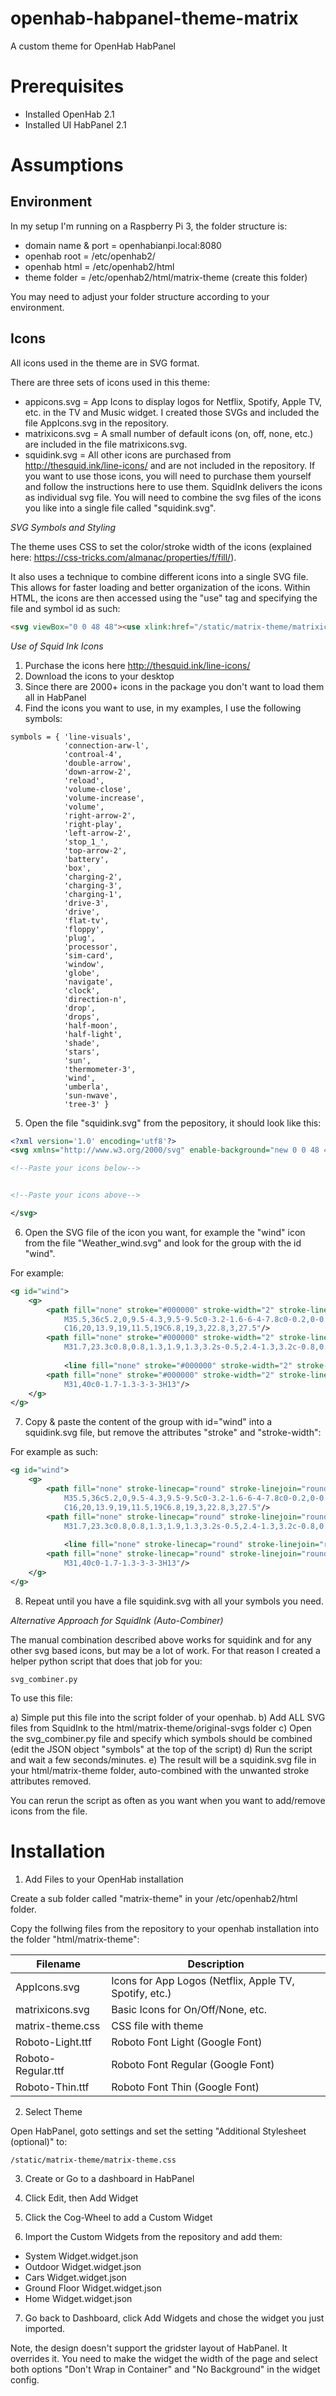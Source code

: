 # openhab-habpanel-theme-matrix
A custom theme for OpenHab HabPanel

<h1>Prerequisites</h1>

* Installed OpenHab 2.1
* Installed UI HabPanel 2.1

<h1>Assumptions</h1>

<h2>Environment</h2>

In  my setup I'm running on a Raspberry Pi 3, the folder structure is:

* domain name & port = openhabianpi.local:8080
* openhab root = /etc/openhab2/
* openhab html = /etc/openhab2/html
* theme folder = /etc/openhab2/html/matrix-theme (create this folder)

You may need to adjust your folder structure according to your environment.

<h2>Icons</h2>

All icons used in the theme are in SVG format.

There are three sets of icons used in this theme:

* appicons.svg = App Icons to display logos for Netflix, Spotify, Apple TV, etc. in the TV and Music widget. I created those SVGs and included the file AppIcons.svg in the repository.
* matrixicons.svg = A small number of default icons (on, off, none, etc.) are included in the file matrixicons.svg.
* squidink.svg = All other icons are purchased from http://thesquid.ink/line-icons/ and are not included in the repository. If you want to use those icons, you will need to purchase them yourself and follow the instructions here to use them. SquidInk delivers the icons as individual svg file. You will need to combine the svg files of the icons you like into a single file called "squidink.svg".

*SVG Symbols and Styling*

The theme uses CSS to set the color/stroke width of the icons (explained here: https://css-tricks.com/almanac/properties/f/fill/).

It also uses a technique to combine different icons into a single SVG file. This allows for faster loading and better organization of the icons. Within HTML, the icons are then accessed using the "use" tag and specifying the file and symbol id as such:

```html
<svg viewBox="0 0 48 48"><use xlink:href="/static/matrix-theme/matrixicons.svg#off"></use></svg>
```

*Use of Squid Ink Icons*

1. Purchase the icons here http://thesquid.ink/line-icons/
2. Download the icons to your desktop
3. Since there are 2000+ icons in the package you don't want to load them all in HabPanel
4. Find the icons you want to use, in my examples, I use the following symbols:

```
symbols = { 'line-visuals',
			'connection-arw-l', 
			'controal-4',
			'double-arrow',
			'down-arrow-2',
			'reload',
			'volume-close',
			'volume-increase',
			'volume',
			'right-arrow-2',
			'right-play',
			'left-arrow-2',
			'stop_1_',
			'top-arrow-2',
			'battery',
			'box',
			'charging-2',
			'charging-3',
			'charging-1',
			'drive-3',
			'drive',
			'flat-tv',
			'floppy',
			'plug',
			'processor',
			'sim-card',
			'window',
			'globe',
			'navigate',
			'clock',
			'direction-n',
			'drop',
			'drops',
			'half-moon',
			'half-light',
			'shade',
			'stars',
			'sun',
			'thermometer-3',
			'wind',
			'umberla',
			'sun-nwave',
			'tree-3' }
```

5. Open the file "squidink.svg" from the pepository, it should look like this:

```xml
<?xml version='1.0' encoding='utf8'?>
<svg xmlns="http://www.w3.org/2000/svg" enable-background="new 0 0 48 48" version="1.1" viewBox="0 0 48 48" x="0px" xml:space="preserve" xmlns:xlink="http://www.w3.org/1999/xlink" y="0px">

<!--Paste your icons below-->


<!--Paste your icons above-->

</svg>
```

6. Open the SVG file of the icon you want, for example the "wind" icon from the file "Weather_wind.svg" and look for the group with the id "wind".

For example:

```xml
<g id="wind">
	<g>
		<path fill="none" stroke="#000000" stroke-width="2" stroke-linecap="round" stroke-linejoin="round" stroke-miterlimit="10" d="
			M35.5,36c5.2,0,9.5-4.3,9.5-9.5c0-3.2-1.6-6-4-7.8c0-0.2,0-0.5,0-0.7c0-6.6-5.4-12-12-12s-12,5.4-12,12c0,1.2,0.2,2.4,0.5,3.5
			C16,20,13.9,19,11.5,19C6.8,19,3,22.8,3,27.5"/>
		<path fill="none" stroke="#000000" stroke-width="2" stroke-linecap="round" stroke-linejoin="round" stroke-miterlimit="10" d="
			M31.7,23.3c0.8,0.8,1.3,1.9,1.3,3.2s-0.5,2.4-1.3,3.2c-0.8,0.8-1.9,1.3-3.2,1.3H3"/>
		
			<line fill="none" stroke="#000000" stroke-width="2" stroke-linecap="round" stroke-linejoin="round" stroke-miterlimit="10" x1="29" y1="34" x2="9" y2="34"/>
		<path fill="none" stroke="#000000" stroke-width="2" stroke-linecap="round" stroke-linejoin="round" stroke-miterlimit="10" d="
			M31,40c0-1.7-1.3-3-3-3H13"/>
	</g>
</g>
```

7. Copy & paste the content of the group with id="wind" into a squidink.svg file, but remove the attributes "stroke" and "stroke-width":

For example as such:

```xml
<g id="wind">
	<g>
		<path fill="none" stroke-linecap="round" stroke-linejoin="round" stroke-miterlimit="10" d="
			M35.5,36c5.2,0,9.5-4.3,9.5-9.5c0-3.2-1.6-6-4-7.8c0-0.2,0-0.5,0-0.7c0-6.6-5.4-12-12-12s-12,5.4-12,12c0,1.2,0.2,2.4,0.5,3.5
			C16,20,13.9,19,11.5,19C6.8,19,3,22.8,3,27.5"/>
		<path fill="none" stroke-linecap="round" stroke-linejoin="round" stroke-miterlimit="10" d="
			M31.7,23.3c0.8,0.8,1.3,1.9,1.3,3.2s-0.5,2.4-1.3,3.2c-0.8,0.8-1.9,1.3-3.2,1.3H3"/>
		
			<line fill="none" stroke-linecap="round" stroke-linejoin="round" stroke-miterlimit="10" x1="29" y1="34" x2="9" y2="34"/>
		<path fill="none" stroke-linecap="round" stroke-linejoin="round" stroke-miterlimit="10" d="
			M31,40c0-1.7-1.3-3-3-3H13"/>
	</g>
</g>
```

8. Repeat until you have a file squidink.svg with all your symbols you need.

*Alternative Approach for SquidInk (Auto-Combiner)*

The manual combination described above works for squidink and for any other svg based icons, but may be a lot of work. For that reason I created a helper python script that does that job for you:

```
svg_combiner.py
```

To use this file:

a) Simple put this file into the script folder of your openhab.
b) Add ALL SVG files from SquidInk to the html/matrix-theme/original-svgs folder
c) Open the svg_combiner.py file and specify which symbols should be combined (edit the JSON object "symbols" at the top of the script)
d) Run the script and wait a few seconds/minutes.
e) The result will be a squidink.svg file in your html/matrix-theme folder, auto-combined with the unwanted stroke attributes removed.

You can rerun the script as often as you want when you want to add/remove icons from the file.

<h1>Installation</h1>

1. Add Files to your OpenHab installation

Create a sub folder called "matrix-theme" in your /etc/openhab2/html folder.

Copy the follwing files from the repository to your openhab installation into the folder "html/matrix-theme":

Filename | Description
-------- | -----------
AppIcons.svg | Icons for App Logos (Netflix, Apple TV, Spotify, etc.)
matrixicons.svg | Basic Icons for On/Off/None, etc.
matrix-theme.css | CSS file with theme
Roboto-Light.ttf | Roboto Font Light (Google Font)
Roboto-Regular.ttf | Roboto Font Regular (Google Font)
Roboto-Thin.ttf | Roboto Font Thin (Google Font)

2. Select Theme

Open HabPanel, goto settings and set the setting "Additional Stylesheet (optional)" to:

```
/static/matrix-theme/matrix-theme.css
```

3. Create or Go to a dashboard in HabPanel

4. Click Edit, then Add Widget

5. Click the Cog-Wheel to add a Custom Widget

6. Import the Custom Widgets from the repository and add them:

* System Widget.widget.json
* Outdoor Widget.widget.json
* Cars Widget.widget.json
* Ground Floor Widget.widget.json
* Home Widget.widget.json

7. Go back to Dashboard, click Add Widgets and chose the widget you just imported.

Note, the design doesn't support the gridster layout of HabPanel. It overrides it. You need to make the widget the width of the page and select both options "Don't Wrap in Container" and "No Background" in the widget config.


